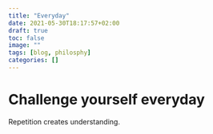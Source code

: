```yaml
---
title: "Everyday"
date: 2021-05-30T18:17:57+02:00
draft: true
toc: false
image: ""
tags: [blog, philosphy]
categories: []
---
```


# Challenge yourself everyday
<!--more-->
Repetition creates understanding. 
